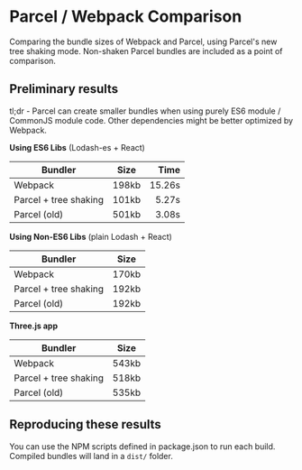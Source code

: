 # Parcel / Webpack Comparison

Comparing the bundle sizes of Webpack and Parcel, using Parcel's new tree shaking mode. Non-shaken Parcel bundles are
included as a point of comparison.

## Preliminary results

tl;dr - Parcel can create smaller bundles when using purely ES6 module / CommonJS module code. Other dependencies might
be better optimized by Webpack.

**Using ES6 Libs** (Lodash-es + React)

| Bundler                | Size          | Time   |
| ---------------------- |:-------------:| ------:|
| Webpack                | 198kb         | 15.26s |
| Parcel + tree shaking  | 101kb         | 5.27s |
| Parcel (old)           | 501kb         | 3.08s |


**Using Non-ES6 Libs** (plain Lodash + React)

| Bundler                | Size          |
| ---------------------- |:-------------:|
| Webpack                | 170kb         |
| Parcel + tree shaking  | 192kb         |
| Parcel (old)           | 192kb         |

**Three.js app**

| Bundler                | Size          |
| ---------------------- |:-------------:|
| Webpack                | 543kb         |
| Parcel + tree shaking  | 518kb         |
| Parcel (old)           | 535kb         |

## Reproducing these results

You can use the NPM scripts defined in package.json to run each build. Compiled bundles will land in a `dist/` folder.
